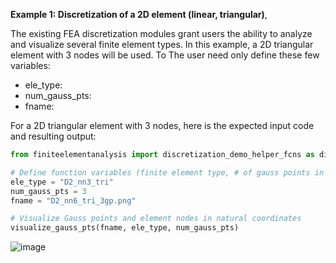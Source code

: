 **Example 1: Discretization of a 2D element (linear, triangular)**,

The existing FEA discretization modules grant users the ability to analyze and visualize several finite element types. In this example, a 2D triangular element with 3 nodes will be used. To The user need only define these few variables:

- ele_type: 
- num_gauss_pts:
- fname: 

For a 2D triangular element with 3 nodes, here is the expected input code and resulting output:

```python
from finiteelementanalysis import discretization_demo_helper_fcns as di_demo

# Define function variables (finite element type, # of gauss points in specified element type, and plot type for specified element type)
ele_type = "D2_nn3_tri"
num_gauss_pts = 3
fname = "D2_nn6_tri_3gp.png"

# Visualize Gauss points and element nodes in natural coordinates
visualize_gauss_pts(fname, ele_type, num_gauss_pts)

```
![image](https://github.com/user-attachments/assets/47c59a26-5171-4994-85ae-675b494831bc)


